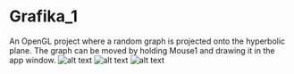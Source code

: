 # Grafika_1
An OpenGL project where a random graph is projected onto the hyperbolic plane. The graph can be moved by holding Mouse1 and drawing it in the app window.
![alt text](https://i.imgur.com/wVhcOcc.png)
![alt text](https://i.imgur.com/rEEtYOq.png)
![alt text](https://i.imgur.com/jXvkQze.png)
